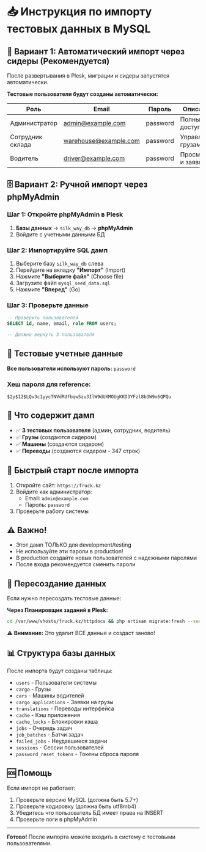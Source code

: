 # 📥 Инструкция по импорту тестовых данных в MySQL

## 🎯 Вариант 1: Автоматический импорт через сидеры (Рекомендуется)

После развертывания в Plesk, миграции и сидеры запустятся автоматически.

**Тестовые пользователи будут созданы автоматически:**

| Роль | Email | Пароль | Описание |
|------|-------|--------|----------|
| Администратор | admin@example.com | password | Полный доступ |
| Сотрудник склада | warehouse@example.com | password | Управление грузами |
| Водитель | driver@example.com | password | Просмотр и заявки |

## 🗄️ Вариант 2: Ручной импорт через phpMyAdmin

### Шаг 1: Откройте phpMyAdmin в Plesk

1. **Базы данных** → `silk_way_db` → **phpMyAdmin**
2. Войдите с учетными данными БД

### Шаг 2: Импортируйте SQL дамп

1. Выберите базу `silk_way_db` слева
2. Перейдите на вкладку **"Импорт"** (Import)
3. Нажмите **"Выберите файл"** (Choose file)
4. Загрузите файл `mysql_seed_data.sql`
5. Нажмите **"Вперед"** (Go)

### Шаг 3: Проверьте данные

```sql
-- Проверить пользователей
SELECT id, name, email, role FROM users;

-- Должно вернуть 3 пользователя
```

## 🔑 Тестовые учетные данные

**Все пользователи используют пароль:** `password`

### Хеш пароля для reference:
```
$2y$12$LQv3c1yycTNVdRUfbqw5zu3IlW9dUXMOUgKKD3YFzl8b3W9x6QPQu
```

## 📝 Что содержит дамп

- ✅ **3 тестовых пользователя** (админ, сотрудник, водитель)
- ✅ **Грузы** (создаются сидером)
- ✅ **Машины** (создаются сидером)
- ✅ **Переводы** (создаются сидером - 347 строк)

## 🚀 Быстрый старт после импорта

1. Откройте сайт: `https://fruck.kz`
2. Войдите как администратор:
   - Email: `admin@example.com`
   - Пароль: `password`
3. Проверьте работу системы

## ⚠️ Важно!

- Этот дамп ТОЛЬКО для development/testing
- Не используйте эти пароли в production!
- В production создайте новых пользователей с надежными паролями
- После входа рекомендуется сменить пароли

## 🔄 Пересоздание данных

Если нужно пересоздать тестовые данные:

**Через Планировщик заданий в Plesk:**
```bash
cd /var/www/vhosts/fruck.kz/httpdocs && php artisan migrate:fresh --seed --force
```

⚠️ **Внимание:** Это удалит ВСЕ данные и создаст заново!

## 📊 Структура базы данных

После импорта будут созданы таблицы:

- `users` - Пользователи системы
- `cargo` - Грузы
- `cars` - Машины водителей
- `cargo_applications` - Заявки на грузы
- `translations` - Переводы интерфейса
- `cache` - Кэш приложения
- `cache_locks` - Блокировки кэша
- `jobs` - Очередь задач
- `job_batches` - Батчи задач
- `failed_jobs` - Неудавшиеся задачи
- `sessions` - Сессии пользователей
- `password_reset_tokens` - Токены сброса пароля

## 🆘 Помощь

Если импорт не работает:

1. Проверьте версию MySQL (должна быть 5.7+)
2. Проверьте кодировку (должна быть utf8mb4)
3. Убедитесь что пользователь БД имеет права на INSERT
4. Проверьте логи в phpMyAdmin

---

**Готово!** После импорта можете входить в систему с тестовыми пользователями.

